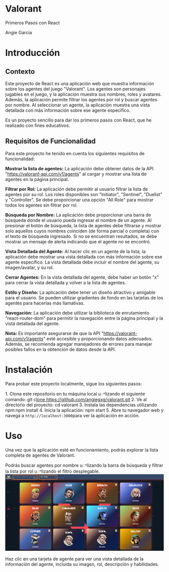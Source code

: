 <a name="br1"></a> 

# Valorant

Primeros Pasos con React

Angie Garcia



<a name="br2"></a> 

# Introducción

## Contexto

Este proyecto de React es una aplicación web que muestra información sobre los agentes del juego 
"Valorant". Los agentes son personajes jugables en el juego, y la aplicación muestra sus nombres, roles y avatares. Además, la aplicación permite filtrar los agentes por rol y buscar agentes por nombre. Al seleccionar un agente, la aplicación muestra una vista detallada con más información sobre ese agente
específico.

Es un proyecto sencillo para dar los primeros pasos con React, que he realizado con fines educativos.

## Requisitos de Funcionalidad

Para este proyecto he tenido en cuenta los siguientes requisitos de funcionalidad:

**Mostrar la lista de agentes:** La aplicación debe obtener datos de la API "https://valorant-api.com/v1/agents" al cargar y mostrar una lista de agentes en la página principal.

**Filtrar por Rol:** La aplicación debe permitir al usuario filtrar la lista de agentes por su rol. Los roles disponibles son "Initiator", "Sentinel", "Duelist" y "Controller". Se debe proporcionar una opción "All Role" para mostrar todos los agentes sin filtrar por rol.

**Búsqueda por Nombre:** La aplicación debe proporcionar una barra de búsqueda donde el usuario pueda ingresar el nombre de un agente. Al presionar el botón de búsqueda, la lista de agentes debe filtrarse y mostrar solo aquellos cuyos nombres coinciden (de forma parcial o completa) con el texto de búsqueda ingresado. Si no se encuentran resultados, se debe mostrar un mensaje de alerta indicando que el agente no se encontró.

**Vista Detallada del Agente:** Al hacer clic en un agente de la lista, la aplicación debe mostrar una vista detallada con más información sobre ese agente específico. La vista detallada debe incluir el nombre del agente, su imagen/avatar, y su rol.

**Cerrar Agentes:** En la vista detallada del agente, debe haber un botón "x" para cerrar la vista detallada y volver a la lista de agentes.

**Estilo y Diseño:** La aplicación debe tener un diseño atractivo y amigable para el usuario. Se pueden utilizar gradientes de fondo en las tarjetas de los agentes para hacerlas más llamativas.

**Navegación:** La aplicación debe utilizar la biblioteca de enrutamiento "react-router-dom" para permitir la navegación entre la página principal y la vista detallada del agente.

**Nota:** Es importante asegurarse de que la API "https://valorant-api.com/v1/agents" esté accesible y proporcionando datos adecuados. Además, se recomienda agregar manejadores de errores para manejar posibles fallos en la obtención de datos desde la API.





<a name="br3"></a> 

# Instalación

Para probar este proyecto localmente, sigue los siguientes pasos:

1\. Clona este repositorio en tu máquina local uꢀlizando el siguiente comando:
git c[lone](https://github.com/angiegxg/valorant.git)[ ](https://github.com/angiegxg/valorant.git)<https://github.com/angiegxg/valorant.git>
2\. Ve al directorio del proyecto: cd valorant
3\. Instala las dependencias utilizando npm:npm install
4\. Inicia la aplicación: npm start
5\. Abre tu navegador web y navega a `http://localhost:3000`para ver la aplicación en acción.

# Uso

Una vez que la aplicación esté en funcionamiento, podrás explorar la lista completa de agentes de Valorant.

Podrás buscar agentes por nombre uꢀlizando la barra de búsqueda y ﬁltrar la lista por rol uꢀlizando el ﬁltro desplegable.
![screenshot](https://github.com/angiegxg/valorant/blob/master/public/Valorant1.png)

Haz clic en una tarjeta de agente para ver una vista detallada de la información del agente, incluida su
imagen, rol, descripción y habilidades.



